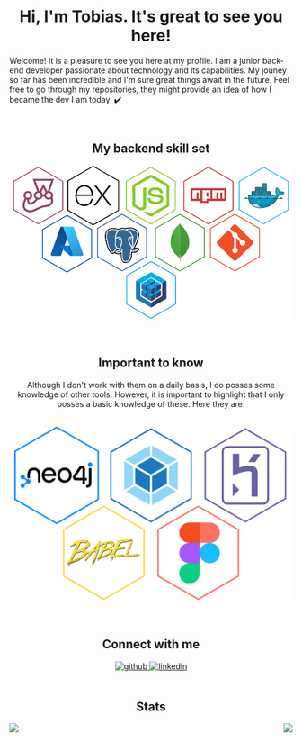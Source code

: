 <h1 align="center">Hi, I'm Tobias. It's great to see you here!</h1>

Welcome! It is a pleasure to see you here at my profile. I am a junior back-end developer passionate about technology and its capabilities. My jouney so far has been incredible and I'm sure great things await in the future. Feel free to go through my repositories, they might provide an idea of how I became the dev I am today. ✔️  
  

<br/>  


<h2 align="center">My backend skill set</h2> 

<div align="center">
  <img src="https://raw.githubusercontent.com/tsirianni/random-images/main/Backend%20Stack.png">&emsp;
</div>

<br/>  

<h2 align="center">Important to know</h2>
<p align="center">Although I don't work with them on a daily basis, I do posses some knowledge of other tools. However, it is important to highlight that I only posses a basic knowledge of these. Here they are:</p>
 
<br/>

<div align="center">
  <img src="https://raw.githubusercontent.com/tsirianni/random-images/main/other%20tools.svg">&emsp;
</div>

<br/>  

<h2 align="center">Connect with me</h2>

<div align="center">
  <a href="https://github.com/tsirianni" target="_blank">
    <img src=https://img.shields.io/badge/github-%2324292e.svg?&style=for-the-badge&logo=github&logoColor=white alt=github style="margin-bottom: 5px;" />
  </a>
  <a href="https://www.linkedin.com/in/tobias-sirianni/" target="_blank">
    <img src=https://img.shields.io/badge/linkedin-%231E77B5.svg?&style=for-the-badge&logo=linkedin&logoColor=white alt=linkedin style="margin-bottom: 5px;" />
  </a>  
</div>

<br/>  

<h2 align="center">Stats</h2>  

<img src="https://github-readme-stats.vercel.app/api?username=tsirianni&show_icons=true&count_private=true&hide_border=true" align="left" />

<div align="right"><img src="https://github-readme-stats.vercel.app/api/top-langs/?username=tsirianni&hide_border=true&layout=compact" align="right" /></div>

</td></tr></table>
<br />
